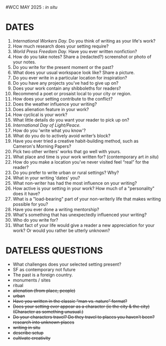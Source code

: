 #WCC MAY 2025 : *in situ*

# DATES
1. *International Workers Day.* Do you think of writing as your life's work?
2. How much research does your setting require? 
3. *World Press Freedom Day.* Have you ever written nonfiction?
4. How do you take notes? Share a (redacted?) screenshot or photo of your notes.
5. Do you write for the present moment or the past? 
6. What does your usual workspace look like? Share a picture.
7. Do you ever write in a particular location for inspiration?
8. Do you have any projects you've had to give up on?
9. Does your work contain any shibboleths for readers?
10. Recommend a poet or prosaist local to your city or region. 
11. How does your setting contribute to the conflict?
12. Does the weather influence your writing? 
13. Does alienation feature in your work? 
14. How cyclical is your work? 
15. What little details do you want your reader to pick up on?
   16. *International Day of Light/Peace.* 
17. How do you 'write what you know'?
18. What do you do to actively avoid writer’s block?
19. Have you ever tried a creative habit-building method, such as Cameron's Morning Papers?
20. Pick two other writers' works that go well with yours.
21. What place and time is your work written for? (contemporary art *in situ*)
22. How do you make a location you’ve never visited feel “real” for the reader?
23. Do you prefer to write urban or rural settings? Why?
24. What in your writing 'dates' you?
25. What non-writer has had the most influence on your writing? 
26. How active is your setting in your work? How much of a "personality" does it have? 
27. What is a "load-bearing" part of your non-writerly life that makes writing possible for you?
28. Have you ever done a writing mentorship?
29. What's something that has unexpectedly influenced your writing?
30. Who do you write for?
31. What fact of your life would give a reader a new appreciation for your work? Or would you rather be utterly unknown?
 
# DATELESS QUESTIONS
- What challenges does your selected setting present?
- SF as contemporary not future
- The past is a foreign country. 
- monuments / sites
- ritual
- ~~alienation (from place, people)~~
- ~~urban~~
- ~~Have you written in the classic “man vs. nature” format?~~
- ~~Does your setting ever appear as a character (ie the city & the city) (Character as something unusual.)~~
- ~~Do your characters travel? Do they travel to places you haven’t been? research into unknown places~~
- ~~writing in situ~~
- ~~describe setup~~
- ~~cultivate creativity~~
